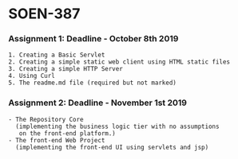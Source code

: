 # SOEN-387
### Assignment 1: Deadline - October 8th 2019
```
1. Creating a Basic Servlet
2. Creating a simple static web client using HTML static files
3. Creating a simple HTTP Server
4. Using Curl
5. The readme.md file (required but not marked)
```

### Assignment 2: Deadline - November 1st 2019

```
- The Repository Core 
  (implementing the business logic tier with no assumptions
   on the front-end platform.)
- The front-end Web Project 
  (implementing the front-end UI using servlets and jsp)
```
